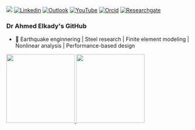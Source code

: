![](https://komarev.com/ghpvc/?username=amaelkady&style=flat)
[![Linkedin](https://img.shields.io/badge/-blue?style=flat&logo=Linkedin&logoColor=white)](https://www.linkedin.com/in/ahmed-elkady-00220377/)
[![Outlook](https://img.shields.io/badge/-c14438?style=flat&logo=Gmail&logoColor=white)](mailto:a.elkady@soton.ac.uk)
[![YouTube](https://img.shields.io/badge/-red?style=flat&labelColor=black&logo=github&logoColor=white)](https://www.youtube.com/channel/UCym3FzHmwqn7r88xqB43lxw)
[![Orcid](https://img.shields.io/badge/-white?style=flat&labelColor=white&logo=orcid&logoColor=green)](https://orcid.org/0000-0002-1214-6379)
[![Researchgate](https://img.shields.io/badge/-green?style=flat&labelColor=green&logo=researchgate&logoColor=white)](https://www.youtube.com/channel/UCym3FzHmwqn7r88xqB43lxw)

### Dr Ahmed Elkady's GitHub

- 🔭 Earthquake enginnering | Steel research | Finite element modeling | Nonlinear analysis | Performance-based design

<p>
<a href="https://github.com/amaelkady">
  <img height="180em" src = "https://github-readme-stats.vercel.app/api/top-langs/?username=amaelkady&theme=buefy&layout=compact&title_color=ffffff&bg_color=151515&text_color=FFFEFE">
 <img height="180em" src="https://github-readme-stats.vercel.app/api?username=amaelkady&&show_icons=true&title_color=ffffff&icon_color=ffdc40&text_color=ffffff&bg_color=151515">
</a>
</p>

<br>

<!--
**amaelkady/amaelkady** is a ✨ _special_ ✨ repository because its `README.md` (this file) appears on your GitHub profile.

Here are some ideas to get you started:

- 🔭 I’m currently working on ...
- 🌱 I’m currently learning ...
- 👯 I’m looking to collaborate on ...
- 🤔 I’m looking for help with ...
- 💬 Ask me about ...
- 📫 How to reach me: ...
- 😄 Pronouns: ...
- ⚡ Fun fact: ...
-->
